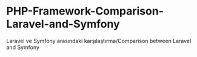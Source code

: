 # PHP-Framework-Comparison-Laravel-and-Symfony
Laravel ve Symfony arasındaki karşılaştırma/Comparison between Laravel and Symfony
